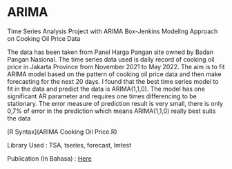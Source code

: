 # ARIMA
Time Series Analysis Project with ARIMA Box-Jenkins Modeling Approach on Cooking Oil Price Data

The data has been taken from Panel Harga Pangan site owned by Badan Pangan Nasional. The time series data used is daily record of cooking oil price in Jakarta Province from November 2021 to May 2022. The aim is to fit ARIMA model based on the pattern of cooking oil price data and then make forecasting for the next 20 days.
I found that the best time series model to fit in the data and predict the data is ARIMA(1,1,0). The model has one significant AR parameter and requires one times differencing to be stationary. The error measure of prediction result is very small, there is only 0,7% of error in the prediction which means ARIMA(1,1,0) really best suits the data  

[R Syntax](ARIMA Cooking Oil Price.R)

Library Used : TSA, tseries, forecast, lmtest

Publication (In Bahasa) : [Here](https://dewikinasih.medium.com/pemodelan-arima-box-jenkins-pada-harga-minyak-kemasan-sederhana-di-dki-jakarta-tahun-2022-dengan-d2db95469d48)
